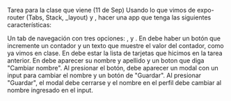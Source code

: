 Tarea para la clase que viene (11 de Sep)
Usando lo que vimos de expo-router (Tabs, Stack, _layout) y <TextInput> , hacer una app que tenga las siguientes características:

Un tab de navegación con tres opciones: <Contador>, <Tarjetas> y <Perfil>.
En <Contador> debe haber un botón que incremente un contador y un texto que muestre el valor del contador, como ya vimos en clase.
En <Tarjetas> debe estar la lista de tarjetas que hicimos en la tarea anterior.
En <Perfil> debe aparecer su nombre y apellido y un boton que diga "Cambiar nombre". Al presionar el botón, debe aparecer un modal con un input para cambiar el nombre y un botón de "Guardar". Al presionar "Guardar", el modal debe cerrarse y el nombre en el perfil debe cambiar al nombre ingresado en el input.
